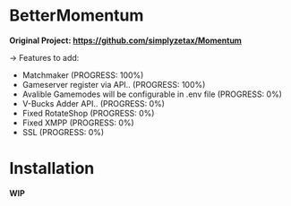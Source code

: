 # BetterMomentum

**Original Project: https://github.com/simplyzetax/Momentum**

-> Features to add:

  - Matchmaker (PROGRESS: 100%)
  - Gameserver register via API.. (PROGRESS: 100%)
  - Avalible Gamemodes will be configurable in .env file (PROGRESS: 0%)
  - V-Bucks Adder API.. (PROGRESS: 0%)
  - Fixed RotateShop (PROGRESS: 0%)
  - Fixed XMPP (PROGRESS: 0%)
  - SSL (PROGRESS: 0%)


# Installation

**WIP**
